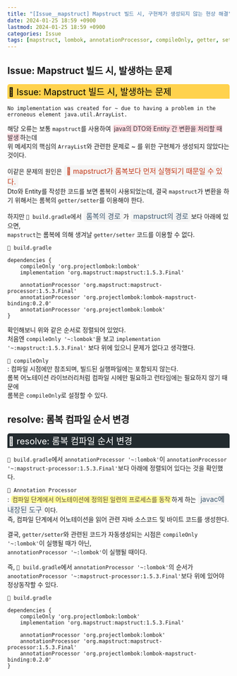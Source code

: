 ```yaml
---
title: "[Issue__mapstruct] Mapstruct 빌드 시, 구현체가 생성되지 않는 현상 해결"
date: 2024-01-25 18:59 +0900
lastmod: 2024-01-25 18:59 +0900
categories: Issue
tags: [mapstruct, lombok, annotationProcessor, compileOnly, getter, setter]
---
```


## Issue: Mapstruct 빌드 시, 발생하는 문제

<div style="margin-bottom: 15px;font-size:20px;background-color:#FFD24D;color:black;font-weight:normal;border-top-left-radius:5px;border-top-right-radius:5px;padding:2px;overflow-x:auto;white-space:nowrap;">
    🐂 Issue: Mapstruct 빌드 시, 발생하는 문제
</div>

`No implementation was created for ~ due to having a problem in the erroneous element java.util.ArrayList.`

해당 오류는 보통 `mapstruct`를 사용하여 <span style="margin-bottom:15px;padding:0 3px;border-radius:5px;background-color:#ffdce0;color:#34343c;"> java의 DTO와 Entity 간 변환을 처리할 때 발생</span>하는데  
위 메세지의 핵심의 `ArrayList`와 관련한 문제로 ~ 를 위한 구현체가 생성되지 않았다는 것이다.

이같은 문제의 원인은 <span style="padding:3px 6px;font-size:16px;border-radius:5px;background-color:rgba(0,0,0,0.03);color:rgb(196,58,26);">🐖 mapstruct가 롬복보다 먼저 실행되기 때문일 수 있다.</span>  
Dto와 Entity를 작성한 코드를 보면 롬복이 사용되었는데, 결국 `mapstruct`가 변환을 하기 위해서는 롬복의 `getter/setter`를 이용해야 한다.

하지만 `🐘 build.gradle`에서 <span style="padding:3px 6px;font-size:16px;border-radius:5px;background-color:rgba(0,0,0,0.03);color:#3f596f;">롬복의 경로</span>가 <span style="padding:3px 6px;font-size:16px;border-radius:5px;background-color:rgba(0,0,0,0.03);color:#3f596f;">mapstruct의 경로</span>보다 아래에 있으면,  
`mapstruct`는 롬복에 의해 생겨날 `getter/setter` 코드를 이용할 수 없다.

`🐘 build.gradle`

```
dependencies {
    compileOnly 'org.projectlombok:lombok'
    implementation 'org.mapstruct:mapstruct:1.5.3.Final'

    annotationProcessor 'org.mapstruct:mapstruct-processor:1.5.3.Final'
    annotationProcessor 'org.projectlombok:lombok-mapstruct-binding:0.2.0'
    annotationProcessor 'org.projectlombok:lombok'
}
```

확인해보니 위와 같은 순서로 정렬되어 있었다.  
처음엔 `compileOnly '~:lombok'`을 보고 `implementation '~:mapstruct:1.5.3.Final'` 보다 위에 있으니 문제가 없다고 생각했다.

`🍍 compileOnly`  
 : 컴파일 시점에만 참조되며, 빌드된 실행파일에는 포함되지 않는다.  
 롬복 어노테이션 라이브러리처럼 컴파일 시에만 필요하고 런타임에는 필요하지 않기 때문에  
 롬복은 `compileOnly`로 설정할 수 있다.

## resolve: 롬복 컴파일 순서 변경

<div style="margin-bottom:15px;font-size:20px;background-color:rgb(35,43,47);color:white;font-weight:normal;border-top-left-radius:5px;border-top-right-radius:5px;padding:2px;overflow-x:auto;white-space:nowrap;">
    🐃 resolve: 롬복 컴파일 순서 변경
</div>

`🐘 build.gradle`에서 `annotationProcessor '~:lombok'`이 `annotationProcessor '~:mapstruct-processor:1.5.3.Final'`보다 아래에 정렬되어 있다는 것을 확인했다.

`🍍 Annotation Processor`  
 : <span style="padding:0 3px;border-radius:5px;background-color:#ffff9e;color:#624a3d;">컴파일 단계에서 어노테이션에 정의된 일련의 프로세스를 동작</span>하게 하는 <span style="padding:3px 6px;font-size:16px;border-radius:5px;background-color:rgba(0,0,0,0.03);color:#3f596f;">javac에 내장된 도구</span>이다.  
 즉, 컴파일 단계에서 어노테이션을 읽어 관련 자바 소스코드 및 바이트 코드를 생성한다.

결국, `getter/setter`와 관련된 코드가 자동생성되는 시점은 `compileOnly '~:lombok'`이 실행될 때가 아닌,  
`annotationProcessor '~:lombok'`이 실행될 때이다.

즉, `🐘 build.gradle`에서 `annotationProcessor '~:lombok'`의 순서가 `anootationProcessor '~:mapstruct-processor:1.5.3.Final'`보다 위에 있어야 정상동작할 수 있다.

`🐘 build.gradle`

```
dependencies {
    compileOnly 'org.projectlombok:lombok'
    implementation 'org.mapstruct:mapstruct:1.5.3.Final'

    annotationProcessor 'org.projectlombok:lombok'
    annotationProcessor 'org.mapstruct:mapstruct-processor:1.5.3.Final'
    annotationProcessor 'org.projectlombok:lombok-mapstruct-binding:0.2.0'
}
```

